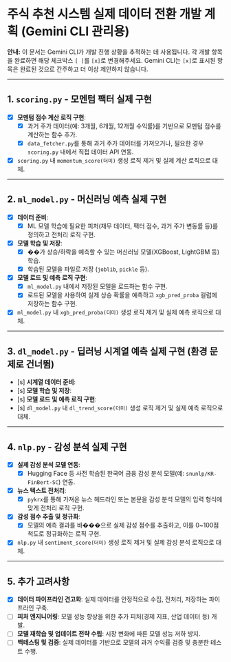 # 주식 추천 시스템 실제 데이터 전환 개발 계획 (Gemini CLI 관리용)

**안내:** 이 문서는 Gemini CLI가 개발 진행 상황을 추적하는 데 사용됩니다. 각 개발 항목을 완료하면 해당 체크박스 `[ ]`를 `[x]`로 변경해주세요. Gemini CLI는 `[x]`로 표시된 항목은 완료된 것으로 간주하고 더 이상 제안하지 않습니다.

---

## 1. `scoring.py` - 모멘텀 팩터 실제 구현

- [x] **모멘텀 점수 계산 로직 구현**:
    - [x] 과거 주가 데이터(예: 3개월, 6개월, 12개월 수익률)를 기반으로 모멘텀 점수를 계산하는 함수 추가.
    - [x] `data_fetcher.py`를 통해 과거 주가 데이터를 가져오거나, 필요한 경우 `scoring.py` 내에서 직접 데이터 API 연동.
- [x] `scoring.py` 내 `momentum_score(더미)` 생성 로직 제거 및 실제 계산 로직으로 대체.

---

## 2. `ml_model.py` - 머신러닝 예측 실제 구현

- [x] **데이터 준비**:
    - [x] ML 모델 학습에 필요한 피처(재무 데이터, 팩터 점수, 과거 주가 변동률 등)를 정의하고 전처리 로직 구현.
- [x] **모델 학습 및 저장**:
    - [x] ��가 상승/하락을 예측할 수 있는 머신러닝 모델(XGBoost, LightGBM 등) 학습.
    - [x] 학습된 모델을 파일로 저장 (`joblib`, `pickle` 등).
- [x] **모델 로드 및 예측 로직 구현**:
    - [x] `ml_model.py` 내에서 저장된 모델을 로드하는 함수 구현.
    - [x] 로드된 모델을 사용하여 실제 상승 확률을 예측하고 `xgb_pred_proba` 컬럼에 저장하는 함수 구현.
- [x] `ml_model.py` 내 `xgb_pred_proba(더미)` 생성 로직 제거 및 실제 예측 로직으로 대체.

---

## 3. `dl_model.py` - 딥러닝 시계열 예측 실제 구현 (환경 문제로 건너뜀)

- [s] **시계열 데이터 준비**:
- [s] **모델 학습 및 저장**:
- [s] **모델 로드 및 예측 로직 구현**:
- [s] `dl_model.py` 내 `dl_trend_score(더미)` 생성 로직 제거 및 실제 예측 로직으로 대체.

---

## 4. `nlp.py` - 감성 분석 실제 구현

- [x] **실제 감성 분석 모델 연동**:
    - [x] Hugging Face 등 사전 학습된 한국어 금융 감성 분석 모델(예: `snunlp/KR-FinBert-SC`) 연동.
- [x] **뉴스 텍스트 전처리**:
    - [x] `pykrx`를 통해 가져온 뉴스 헤드라인 또는 본문을 감성 분석 모델의 입력 형식에 맞게 전처리 로직 구현.
- [x] **감성 점수 추출 및 정규화**:
    - [x] 모델의 예측 결과를 바���으로 실제 감성 점수를 추출하고, 이를 0~100점 척도로 정규화하는 로직 구현.
- [x] `nlp.py` 내 `sentiment_score(더미)` 생성 로직 제거 및 실제 감성 분석 로직으로 대체.

---

## 5. 추가 고려사항

- [x] **데이터 파이프라인 견고화**: 실제 데이터를 안정적으로 수집, 전처리, 저장하는 파이프라인 구축.
- [ ] **피처 엔지니어링**: 모델 성능 향상을 위한 추가 피처(경제 지표, 산업 데이터 등) 개발.
- [ ] **모델 재학습 및 업데이트 전략 수립**: 시장 변화에 따른 모델 성능 저하 방지.
- [ ] **백테스팅 및 검증**: 실제 데이터를 기반으로 모델의 과거 수익률 검증 및 충분한 테스트 수행.